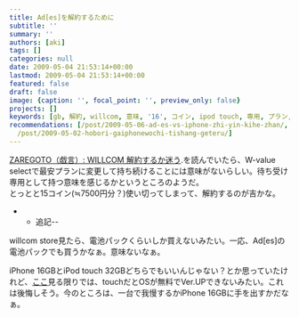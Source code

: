 ```yaml
---
title: Ad[es]を解約するために
subtitle: ''
summary: ''
authors: [aki]
tags: []
categories: null
date: 2009-05-04 21:53:14+00:00
lastmod: 2009-05-04 21:53:14+00:00
featured: false
draft: false
image: {caption: '', focal_point: '', preview_only: false}
projects: []
keywords: [gb, 解約, willcom, 意味, '16', コイン, ipod touch, 専用, プラン, es]
recommendations: [/post/2009-05-06-ad-es-vs-iphone-zhi-yin-kihe-zhan/, /post/2009-06-09-xin-xing-iphone-3g-snojia-ge-nituite/,
  /post/2009-05-02-hobori-gaiphonewochi-tishang-geteru/]
---
```

[ZAREGOTO（戯言）: WILLCOM 解約するか迷う](http://fad07.seesaa.net/article/82924642.html).を読んでいたら、W-value selectで最安プランに変更して持ち続けることには意味がないらしい。待ち受け専用として持つ意味を感じるかというところのようだ。  
とっとと15コイン(≒7500円分？)使い切ってしまって、解約するのが吉かな。

- 
  - 追記--

willcom store見たら、電池パックくらいしか買えないみたい。一応、Ad[es]の電池パックでも買うかなぁ。意味ないなぁ。

iPhone 16GBとiPod touch 32GBどちらでもいいんじゃない？とか思っていたけれど、[ここ](http://plusd.itmedia.co.jp/mobile/articles/0903/18/news032.html)見る限りでは、touchだとOSが無料でVer.UPできないみたい。これは後悔しそう。今のところは、一台で我慢するかiPhone 16GBに手を出すかだなぁ。


